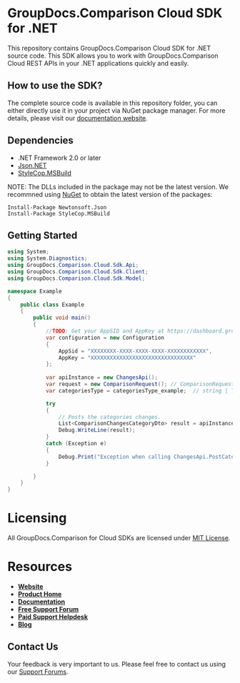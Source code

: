 # GroupDocs.Comparison Cloud SDK for .NET
This repository contains GroupDocs.Comparison Cloud SDK for .NET source code. This SDK allows you to work with GroupDocs.Comparison Cloud REST APIs in your .NET applications quickly and easily.

## How to use the SDK?
The complete source code is available in this repository folder, you can either directly use it in your project via NuGet package manager. For more details, please visit our [documentation website](https://docs.groupdocs.cloud/display/comparisoncloud/Available+SDKs#AvailableSDKs-.NET).

## Dependencies
- .NET Framework 2.0 or later
- [Json.NET](https://www.nuget.org/packages/Newtonsoft.Json)
- [StyleCop.MSBuild](https://www.nuget.org/packages/StyleCop.MSBuild)

NOTE: The DLLs included in the package may not be the latest version. We recommned using [NuGet](https://docs.nuget.org/consume/installing-nuget) to obtain the latest version of the packages:
```
Install-Package Newtonsoft.Json
Install-Package StyleCop.MSBuild
``` 

## Getting Started

```csharp
using System;
using System.Diagnostics;
using GroupDocs.Comparison.Cloud.Sdk.Api;
using GroupDocs.Comparison.Cloud.Sdk.Client;
using GroupDocs.Comparison.Cloud.Sdk.Model;

namespace Example
{
    public class Example
    {
        public void main()
        {
            //TODO: Get your AppSID and AppKey at https://dashboard.groupdocs.cloud (free registration is required).
            var configuration = new Configuration
            {
                AppSid = "XXXXXXXX-XXXX-XXXX-XXXX-XXXXXXXXXXXX",
                AppKey = "XXXXXXXXXXXXXXXXXXXXXXXXXXXXXXXX"
            };
            
            var apiInstance = new ChangesApi();
            var request = new ComparisonRequest(); // ComparisonRequest | The request. (optional) 
            var categoriesType = categoriesType_example;  // string | Type of the categories. (optional) 

            try
            {
                // Posts the categories changes.
                List<ComparisonChangesCategoryDto> result = apiInstance.PostCategoriesChanges(request, categoriesType);
                Debug.WriteLine(result);
            }
            catch (Exception e)
            {
                Debug.Print("Exception when calling ChangesApi.PostCategoriesChanges: " + e.Message );
            }

        }
    }
}
```
# Licensing
All GroupDocs.Comparison for Cloud SDKs are licensed under [MIT License](LICENSE).

# Resources
+ [**Website**](https://www.groupdocs.cloud)
+ [**Product Home**](https://products.groupdocs.cloud/comparison/cloud)
+ [**Documentation**](https://docs.groupdocs.cloud/display/comparisoncloud/Home)
+ [**Free Support Forum**](https://forum.groupdocs.cloud/c/comparison)
+ [**Paid Support Helpdesk**](https://helpdesk.groupdocs.cloud)
+ [**Blog**](https://blog.groupdocs.cloud/category/groupdocs-products/groupdocs-comparison-product-family)

## Contact Us
Your feedback is very important to us. Please feel free to contact us using our [Support Forums](https://forum.groupdocs.cloud/c/comparison).